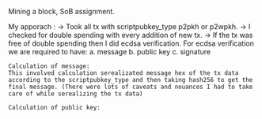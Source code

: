 Mining a block, SoB assignment. 

My apporach :
-> Took all tx with scriptpubkey_type p2pkh or p2wpkh.
-> I checked for double spending with every addition of new tx.
-> If the tx was free of double spending then I did ecdsa verification.
    For ecdsa verification we are required to have:
    a. message
    b. public key
    c. signature

    Calculation of message:
    This involved calculation serealizated message hex of the tx data according to the scriptpubkey_type and then taking hash256 to get the final message. (There were lots of caveats and nouances I had to take care of while serealizing the tx data)

    Calculation of public key:
    